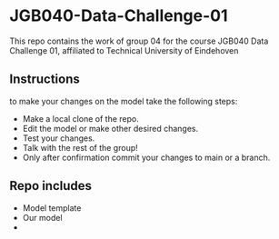 # JGB040-Data-Challenge-01
This repo contains the work of group 04 for the course JGB040 Data Challenge 01, affiliated to Technical University of Eindehoven

## Instructions 
to make your changes on the model take the following steps:

- Make a local clone of the repo.
- Edit the model or make other desired changes.
- Test your changes.
- Talk with the rest of the group!
- Only after confirmation commit your changes to main or a branch.

## Repo includes

- Model template 
- Our model 
- 
